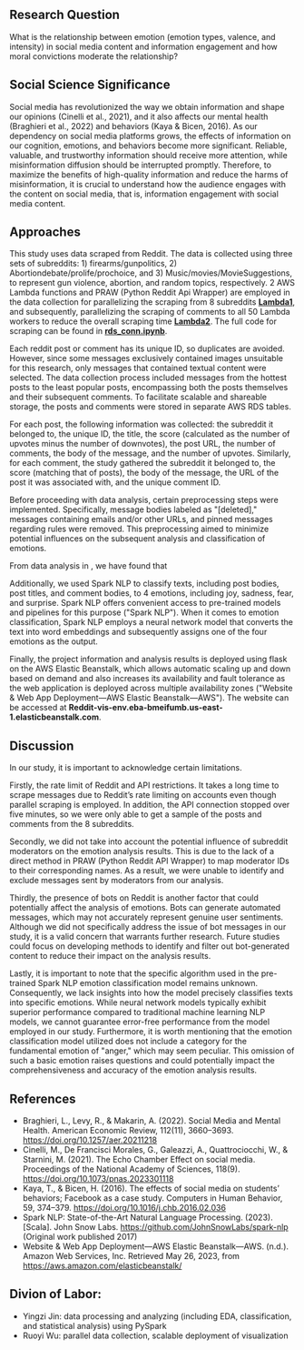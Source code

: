 ## Research Question

What is the relationship between emotion (emotion types, valence, and intensity) in social media content and information engagement and how moral convictions moderate the relationship?


## Social Science Significance

Social media has revolutionized the way we obtain information and shape our opinions (Cinelli et al., 2021), and it also affects our mental health (Braghieri et al., 2022) and behaviors (Kaya & Bicen, 2016). As our dependency on social media platforms grows, the effects of information on our cognition, emotions, and behaviors become more significant. Reliable, valuable, and trustworthy information should receive more attention, while misinformation diffusion should be interrupted promptly. Therefore, to maximize the benefits of high-quality information and reduce the harms of misinformation, it is crucial to understand how the audience engages with the content on social media, that is, information engagement with social media content. 


## Approaches

This study uses data scraped from Reddit. The data is collected using three sets of subreddits: 1) firearms/gunpolitics, 2) Abortiondebate/prolife/prochoice, and 3) Music/movies/MovieSuggestions, to represent gun violence, abortion, and random topics, respectively. 2 AWS Lambda functions and PRAW (Python Reddit Api Wrapper) are employed in the data collection for parallelizing the scraping from 8 subreddits **[Lambda1](lambda1.py)**, and subsequently, parallelizing the scraping of comments to all 50 Lambda workers to reduce the overall scraping time **[Lambda2](lambda2.py)**. The full code for scraping can be found in **[rds_conn.ipynb](rds_conn.ipynb)**.

Each reddit post or comment has its unique ID, so duplicates are avoided. However, since some messages exclusively contained images unsuitable for this research, only messages that contained textual content were selected. The data collection process included messages from the hottest posts to the least popular posts, encompassing both the posts themselves and their subsequent comments. To facilitate scalable and shareable storage, the posts and comments were stored in separate AWS RDS tables.

For each post, the following information was collected: the subreddit it belonged to, the unique ID, the title, the score (calculated as the number of upvotes minus the number of downvotes), the post URL, the number of comments, the body of the message, and the number of upvotes. Similarly, for each comment, the study gathered the subreddit it belonged to, the score (matching that of posts), the body of the message, the URL of the post it was associated with, and the unique comment ID.

Before proceeding with data analysis, certain preprocessing steps were implemented. Specifically, message bodies labeled as "[deleted]," messages containing emails and/or other URLs, and pinned messages regarding rules were removed. This preprocessing aimed to minimize potential influences on the subsequent analysis and classification of emotions.

From data analysis in **[]()**, we have found that 

Additionally, we used Spark NLP to classify texts, including post bodies, post titles, and comment bodies, to 4 emotions, including joy, sadness, fear, and surprise. Spark NLP offers convenient access to pre-trained models and pipelines for this purpose ("Spark NLP"). When it comes to emotion classification, Spark NLP employs a neural network model that converts the text into word embeddings and subsequently assigns one of the four emotions as the output.

Finally, the project information and analysis results is deployed using flask on the AWS Elastic Beanstalk, which allows automatic scaling up and down based on demand and also increases its availability and fault tolerance as the web application is deployed across multiple availability zones ("Website & Web App Deployment—AWS Elastic Beanstalk—AWS"). The website can be accessed at **Reddit-vis-env.eba-bmeifumb.us-east-1.elasticbeanstalk.com**. 

## Discussion

In our study, it is important to acknowledge certain limitations.

Firstly, the rate limit of Reddit and API restrictions. It takes a long time to scrape messages due to Reddit’s rate limiting on accounts even though parallel scraping is employed. In addition, the API connection stopped over five minutes, so we were only able to get a sample of the posts and comments from the 8 subreddits.  

Secondly, we did not take into account the potential influence of subreddit moderators on the emotion analysis results. This is due to the lack of a direct method in PRAW (Python Reddit API Wrapper) to map moderator IDs to their corresponding names. As a result, we were unable to identify and exclude messages sent by moderators from our analysis.

Thirdly, the presence of bots on Reddit is another factor that could potentially affect the analysis of emotions. Bots can generate automated messages, which may not accurately represent genuine user sentiments. Although we did not specifically address the issue of bot messages in our study, it is a valid concern that warrants further research. Future studies could focus on developing methods to identify and filter out bot-generated content to reduce their impact on the analysis results. 

Lastly, it is important to note that the specific algorithm used in the pre-trained Spark NLP emotion classification model remains unknown. Consequently, we lack insights into how the model precisely classifies texts into specific emotions. While neural network models typically exhibit superior performance compared to traditional machine learning NLP models, we cannot guarantee error-free performance from the model employed in our study. Furthermore, it is worth mentioning that the emotion classification model utilized does not include a category for the fundamental emotion of "anger," which may seem peculiar. This omission of such a basic emotion raises questions and could potentially impact the comprehensiveness and accuracy of the emotion analysis results.


## References
- Braghieri, L., Levy, R., & Makarin, A. (2022). Social Media and Mental Health. American Economic Review, 112(11), 3660–3693. https://doi.org/10.1257/aer.20211218
- Cinelli, M., De Francisci Morales, G., Galeazzi, A., Quattrociocchi, W., & Starnini, M. (2021). The Echo Chamber Effect on social media. Proceedings of the National Academy of Sciences, 118(9). https://doi.org/10.1073/pnas.2023301118
- Kaya, T., & Bicen, H. (2016). The effects of social media on students’ behaviors; Facebook as a case study. Computers in Human Behavior, 59, 374–379. https://doi.org/10.1016/j.chb.2016.02.036 
- Spark NLP: State-of-the-Art Natural Language Processing. (2023). [Scala]. John Snow Labs. https://github.com/JohnSnowLabs/spark-nlp (Original work published 2017)
- Website & Web App Deployment—AWS Elastic Beanstalk—AWS. (n.d.). Amazon Web Services, Inc. Retrieved May 26, 2023, from https://aws.amazon.com/elasticbeanstalk/



## Divion of Labor:
- Yingzi Jin: data processing and analyzing (including EDA, classification, and statistical analysis) using PySpark
- Ruoyi Wu: parallel data collection, scalable deployment of visualization

